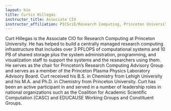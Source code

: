 ```yaml
---
layout: bio
title: Curtis Hillegas
instructor_title: Associate CIO
instructor_affiliation: PICSciE/Research Computing, Princeton University
---
```


Curt Hillegas is the Associate CIO for Research Computing at Princeton University.  He has helped to build a centrally managed research computing infrastructure that includes over 3 PFLOPS of computational systems and 10 PB of shared storage plus the system administration, programming, and visualization staff to support the systems and the researchers using them. He serves as the chair for Princeton’s Research Computing Advisory Group and serves as a member of the Princeton Plasma Physics Laboratory Advisory Board.  Curt received his B.S. in Chemistry from Lehigh University and his M.A. and Ph.D. in Chemistry from Princeton University. Curt has been an active participant in and served in a number of leadership roles in national organizations such as the Coalition for Academic Scientific Computation (CASC) and EDUCAUSE Working Groups and Constituent Groups.
